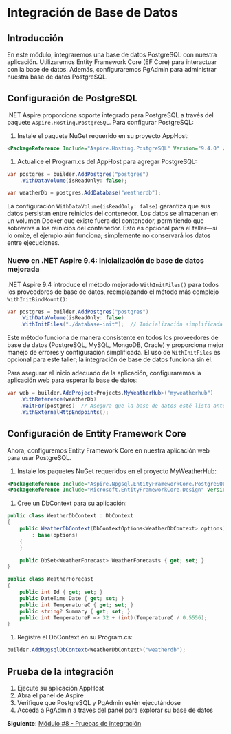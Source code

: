 # Integración de Base de Datos

## Introducción

En este módulo, integraremos una base de datos PostgreSQL con nuestra aplicación. Utilizaremos Entity Framework Core (EF Core) para interactuar con la base de datos. Además, configuraremos PgAdmin para administrar nuestra base de datos PostgreSQL.

## Configuración de PostgreSQL

.NET Aspire proporciona soporte integrado para PostgreSQL a través del paquete `Aspire.Hosting.PostgreSQL`. Para configurar PostgreSQL:

1. Instale el paquete NuGet requerido en su proyecto AppHost:

```xml
<PackageReference Include="Aspire.Hosting.PostgreSQL" Version="9.4.0" />
```

1. Actualice el Program.cs del AppHost para agregar PostgreSQL:

```csharp
var postgres = builder.AddPostgres("postgres")
    .WithDataVolume(isReadOnly: false);

var weatherDb = postgres.AddDatabase("weatherdb");
```

La configuración `WithDataVolume(isReadOnly: false)` garantiza que sus datos persistan entre reinicios del contenedor. Los datos se almacenan en un volumen Docker que existe fuera del contenedor, permitiendo que sobreviva a los reinicios del contenedor. Esto es opcional para el taller—si lo omite, el ejemplo aún funciona; simplemente no conservará los datos entre ejecuciones.

### Nuevo en .NET Aspire 9.4: Inicialización de base de datos mejorada

.NET Aspire 9.4 introduce el método mejorado `WithInitFiles()` para todos los proveedores de base de datos, reemplazando el método más complejo `WithInitBindMount()`:

```csharp
var postgres = builder.AddPostgres("postgres")
    .WithDataVolume(isReadOnly: false)
    .WithInitFiles("./database-init");  // Inicialización simplificada desde archivos
```

Este método funciona de manera consistente en todos los proveedores de base de datos (PostgreSQL, MySQL, MongoDB, Oracle) y proporciona mejor manejo de errores y configuración simplificada. El uso de `WithInitFiles` es opcional para este taller; la integración de base de datos funciona sin él.

Para asegurar el inicio adecuado de la aplicación, configuraremos la aplicación web para esperar la base de datos:

```csharp
var web = builder.AddProject<Projects.MyWeatherHub>("myweatherhub")
    .WithReference(weatherDb)
    .WaitFor(postgres)  // Asegura que la base de datos esté lista antes de que inicie la app
    .WithExternalHttpEndpoints();
```

## Configuración de Entity Framework Core

Ahora, configuremos Entity Framework Core en nuestra aplicación web para usar PostgreSQL.

1. Instale los paquetes NuGet requeridos en el proyecto MyWeatherHub:

```xml
<PackageReference Include="Aspire.Npgsql.EntityFrameworkCore.PostgreSQL" Version="9.4.0" />
<PackageReference Include="Microsoft.EntityFrameworkCore.Design" Version="9.0.0" />
```

1. Cree un DbContext para su aplicación:

```csharp
public class WeatherDbContext : DbContext
{
    public WeatherDbContext(DbContextOptions<WeatherDbContext> options)
        : base(options)
    {
    }

    public DbSet<WeatherForecast> WeatherForecasts { get; set; }
}

public class WeatherForecast
{
    public int Id { get; set; }
    public DateTime Date { get; set; }
    public int TemperatureC { get; set; }
    public string? Summary { get; set; }
    public int TemperatureF => 32 + (int)(TemperatureC / 0.5556);
}
```

1. Registre el DbContext en su Program.cs:

```csharp
builder.AddNpgsqlDbContext<WeatherDbContext>("weatherdb");
```

## Prueba de la integración

1. Ejecute su aplicación AppHost
1. Abra el panel de Aspire
1. Verifique que PostgreSQL y PgAdmin estén ejecutándose
1. Acceda a PgAdmin a través del panel para explorar su base de datos

**Siguiente**: [Módulo #8 - Pruebas de integración](8-integration-testing.md)
